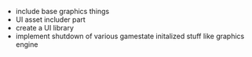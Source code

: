 - include base graphics things
- UI asset includer part
- create a UI library
- implement shutdown of various gamestate initalized stuff like graphics engine